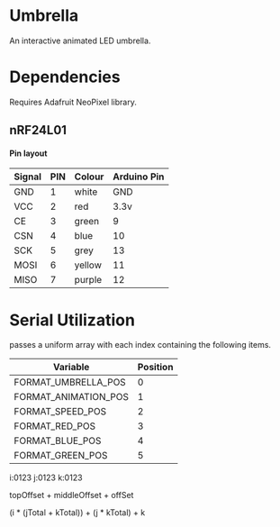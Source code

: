 # Umbrella

An interactive animated LED umbrella.

# Dependencies
Requires Adafruit NeoPixel library.

## nRF24L01
#### Pin layout

|Signal|PIN|Colour|Arduino Pin|
|------|---|------|-----------|
|GND   |1  |white |GND        |
|VCC   |2  |red   |3.3v       |
|CE    |3  |green |9          |
|CSN   |4  |blue  |10         |
|SCK   |5  |grey  |13         |
|MOSI  |6  |yellow|11         |
|MISO  |7  |purple|12         |

# Serial Utilization

passes a uniform array with each index containing the following items.

| Variable             | Position |
|----------------------|----------|
|FORMAT_UMBRELLA_POS   | 0        |
|FORMAT_ANIMATION_POS  | 1        |
|FORMAT_SPEED_POS      | 2        |
|FORMAT_RED_POS        | 3        |
|FORMAT_BLUE_POS       | 4        |
|FORMAT_GREEN_POS      | 5        |

i:0123
      j:0123
            k:0123

topOffset + middleOffset + offSet

(i * (jTotal + kTotal)) + (j * kTotal) + k

